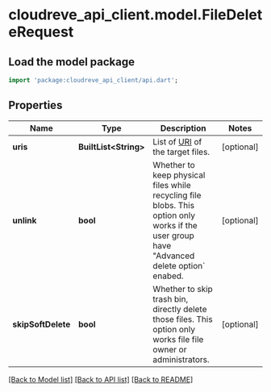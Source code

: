 # cloudreve_api_client.model.FileDeleteRequest

## Load the model package
```dart
import 'package:cloudreve_api_client/api.dart';
```

## Properties
Name | Type | Description | Notes
------------ | ------------- | ------------- | -------------
**uris** | **BuiltList&lt;String&gt;** | List of [URI](https://docs.cloudreve.org/api/file-uri) of the target files. | [optional] 
**unlink** | **bool** | Whether to keep physical files while recycling file blobs. This option only works if the user group have \"Advanced delete option` enabed. | [optional] 
**skipSoftDelete** | **bool** | Whether to skip trash bin, directly delete those files. This option only works file file owner or administrators. | [optional] 

[[Back to Model list]](../README.md#documentation-for-models) [[Back to API list]](../README.md#documentation-for-api-endpoints) [[Back to README]](../README.md)


